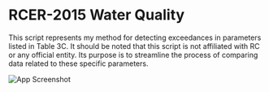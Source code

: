 
# RCER-2015 Water Quality

This script represents my method for detecting exceedances in parameters listed in Table 3C. It should be noted that this script is not affiliated with RC or any official entity. Its purpose is to streamline the process of comparing data related to these specific parameters.

![App Screenshot](https://www.freshpure.com/wp-content/uploads/2019/09/monolithic-part-of-the-waters-3137978_1920.jpg)
